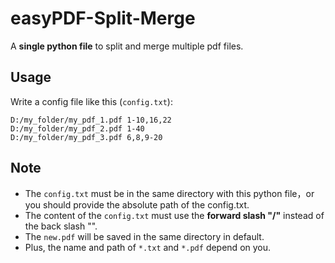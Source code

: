 # easyPDF-Split-Merge
A **single python file** to split and merge multiple pdf files.

## Usage

Write a config file like this (`config.txt`):

```
D:/my_folder/my_pdf_1.pdf 1-10,16,22
D:/my_folder/my_pdf_2.pdf 1-40
D:/my_folder/my_pdf_3.pdf 6,8,9-20
```

## Note
* The `config.txt` must be in the same directory with this python file，or you should provide the absolute path of the config.txt.
* The content of the `config.txt` must use the **forward slash "/"** instead of the back slash "\".
* The `new.pdf` will be saved in the same directory in default.
* Plus, the name and path of `*.txt` and `*.pdf` depend on you.
